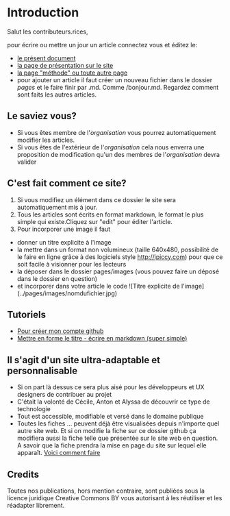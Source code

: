 # Introduction

Salut les contributeurs.rices,

pour écrire ou mettre un jour un article connectez vous et éditez le: 
* [le présent document](README.md)
* [la page de présentation sur le site](index.md)
* [la page "méthode" ou toute autre page](https://github.com/anticiper/anticiper.github.io/tree/master/pages)
* pour ajouter un article il faut créer un nouveau fichier dans le dossier *pages* et le faire finir par .md. Comme /bonjour.md. Regardez comment sont faits les autres articles.

## Le saviez vous? 

* Si vous êtes membre de l'*organisation* vous pourrez automatiquement modifier les articles. 
* Si vous êtes de l'extérieur de l'*organisation* cela nous enverra une proposition de modification qu'un des membres de l'*organisation* devra valider

## C'est fait comment ce site? 

1. Si vous modifiez un élément dans ce dossier le site sera automatiquement mis à jour.
2. Tous les articles sont écrits en format markdown, le format le plus simple qui existe.Cliquez sur "edit" pour éditer l'article.
3. Pour incorporer une image il faut 
 * donner un titre explicite à l'image
 * la mettre dans un format non volumineux (taille 640x480, possibilité de le faire en ligne grâce à des logiciels style http://ipiccy.com) pour que ce soit facile à visionner pour les lecteurs
 * la déposer dans le dossier pages/images (vous pouvez faire un déposé dans le dossier en question)
 * et incorporer dans votre article le code \!\[Titre explicite de l'image]\(../pages/images/nomdufichier.jpg)
 
## Tutoriels

* [Pour créer mon compte github](http://www.multibao.org/#multibao/documentation/blob/master/fiches/creer_compte.md)
* [Mettre en forme le titre - écrire en markdown (super simple)](http://www.multibao.org/#multibao/documentation/blob/master/fiches/mise_forme_texte.md)

## Il s'agit d'un site ultra-adaptable et personnalisable

* Si on part là dessus ce sera plus aisé pour les développeurs et UX designers de contribuer au projet
* C'était la volonté de Cécile, Anton et Alyssa de découvrir ce type de technologie
* Tout est accessible, modifiable et versé dans le domaine publique
* Toutes les fiches ... peuvent déjà être visualisées depuis n'importe quel autre site web. Et si on modifie la fiche sur ce dossier github ça modifiera aussi la fiche telle que présentée sur le site web en question. A savoir que la fiche prendra la mise en page du site sur lequel elle apparaît. [Voici comment faire](http://www.multibao.org/#multibao/documentation/blob/master/fiches/integrer_fiche_site.md)

## Credits

Toutes nos publications, hors mention contraire, sont publiées sous la licence juridique Creative Commons BY vous autorisant à les réutiliser et les réadapter librement. 
